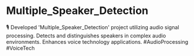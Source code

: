 # Multiple_Speaker_Detection
🎙️ Developed 'Multiple_Speaker_Detection' project utilizing audio signal processing. Detects and distinguishes speakers in complex audio environments. Enhances voice technology applications. #AudioProcessing #VoiceTech
